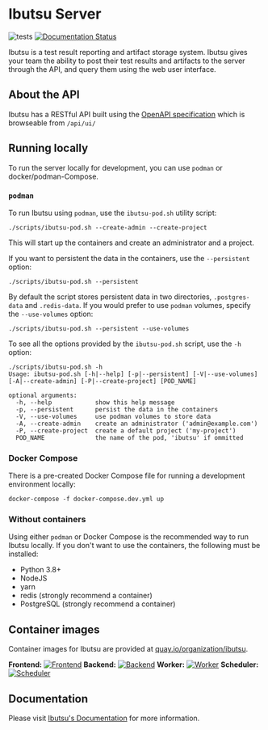 # Ibutsu Server
![tests](https://github.com/ibutsu/ibutsu-server/actions/workflows/tests.yaml/badge.svg?branch=master)
[![Documentation Status](https://readthedocs.org/projects/ibutsu/badge/?version=latest)](https://docs.ibutsu-project.org/en/latest/?badge=latest)

Ibutsu is a test result reporting and artifact storage system. Ibutsu gives your team the ability to
post their test results and artifacts to the server through the API, and query them using the web
user interface.

## About the API

Ibutsu has a RESTful API built using the [OpenAPI specification](https://github.com/swagger-api/swagger-core/wiki)
which is browseable from `/api/ui/`

## Running locally

To run the server locally for development, you can use `podman` or docker/podman-Compose.

### `podman`

To run Ibutsu using `podman`, use the `ibutsu-pod.sh` utility script:

```console
./scripts/ibutsu-pod.sh --create-admin --create-project
```

This will start up the containers and create an administrator and a project.

If you want to persistent the data in the containers, use the `--persistent` option:

```console
./scripts/ibutsu-pod.sh --persistent
```

By default the script stores persistent data in two directories, `.postgres-data` and `.redis-data`.
If you would prefer to use `podman` volumes, specify the `--use-volumes` option:

```console
./scripts/ibutsu-pod.sh --persistent --use-volumes
```

To see all the options provided by the `ibutsu-pod.sh` script, use the `-h` option:

```console
./scripts/ibutsu-pod.sh -h
Usage: ibutsu-pod.sh [-h|--help] [-p|--persistent] [-V|--use-volumes] [-A|--create-admin] [-P|--create-project] [POD_NAME]

optional arguments:
  -h, --help            show this help message
  -p, --persistent      persist the data in the containers
  -V, --use-volumes     use podman volumes to store data
  -A, --create-admin    create an administrator ('admin@example.com')
  -P, --create-project  create a default project ('my-project')
  POD_NAME              the name of the pod, 'ibutsu' if ommitted

```

### Docker Compose

There is a pre-created Docker Compose file for running a development environment locally:

```console
docker-compose -f docker-compose.dev.yml up
```

### Without containers

Using either `podman` or Docker Compose is the recommended way to run Ibutsu locally. If you don't
want to use the containers, the following must be installed:

- Python 3.8+
- NodeJS
- yarn
- redis (strongly recommend a container)
- PostgreSQL (strongly recommend a container)

## Container images

Container images for Ibutsu are provided at [quay.io/organization/ibutsu](https://quay.io/organization/ibutsu).

**Frontend:**
[![Frontend](https://quay.io/repository/ibutsu/frontend/status "Frontend")](https://quay.io/repository/ibutsu/frontend)
**Backend:**
[![Backend](https://quay.io/repository/ibutsu/backend/status "Backend")](https://quay.io/repository/ibutsu/backend)
**Worker:**
[![Worker](https://quay.io/repository/ibutsu/worker/status "Worker")](https://quay.io/repository/ibutsu/worker)
**Scheduler:**
[![Scheduler](https://quay.io/repository/ibutsu/scheduler/status "Scheduler")](https://quay.io/repository/ibutsu/scheduler)


## Documentation

Please visit [Ibutsu's Documentation](https://docs.ibutsu-project.org/) for more information.
